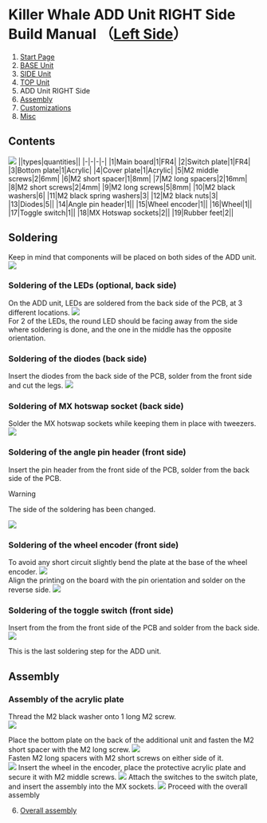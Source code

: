 
# Killer Whale ADD Unit RIGHT Side Build Manual （[Left Side](../leftside/5_ADD.md)）

1. [Start Page](../README_EN.md)
2. [BASE Unit](../rightside/2_BASE.md)
3. [SIDE Unit](../rightside/3_SIDE_TRACKBALL.md)
4. [TOP Unit](../rightside/4_TOP.md)
5. ADD Unit RIGHT Side
6. [Assembly](../rightside/6_ASSEMBLE.md)
7. [Customizations](../rightside/7_CUSTOM.md)
8. [Misc](../rightside/8_MISC.md)

## Contents
![](../img/5_add_r/5_1_contents.jpg) 
||types|quantities||
|-|-|-|-|
|1|Main board|1|FR4|
|2|Switch plate|1|FR4|
|3|Bottom plate|1|Acrylic|
|4|Cover plate|1|Acrylic|
|5|M2 middle screws|2|6mm|
|6|M2 short spacer|1|8mm|
|7|M2 long spacers|2|16mm|
|8|M2 short screws|2|4mm|
|9|M2 long screws|5|8mm|
|10|M2 black washers|6|
|11|M2 black spring washers|3|
|12|M2 black nuts|3|
|13|Diodes|5||
|14|Angle pin header|1||
|15|Wheel encoder|1||
|16|Wheel|1||
|17|Toggle switch|1||
|18|MX Hotswap sockets|2||
|19|Rubber feet|2||

## Soldering
Keep in mind that components will be placed on both sides of the ADD unit.
![](../img/5_add_r/5_2_overall.jpg)   


### Soldering of the LEDs (optional, back side)  
On the ADD unit, LEDs are soldered from the back side of the PCB, at 3 different locations.
![](../img/5_add_r/5_3_led.jpg)   
For 2 of the LEDs, the round LED should be facing away from the side where soldering is done, and the one in the middle has the opposite orientation.

### Soldering of the diodes (back side)
Insert the diodes from the back side of the PCB, solder from the front side and cut the legs.
![](../img/5_add_r/5_4_diode.jpg)   


### Soldering of MX hotswap socket (back side)
Solder the MX hotswap sockets while keeping them in place with tweezers.
![](../img/5_add_r/5_5_mx_socket.jpg)   


### Soldering of the angle pin header (front side)
Insert the pin header from the front side of the PCB, solder from the back side of the PCB.

> [!WARNING]
> The side of the soldering has been changed.

![](../img/5_add_r/5_6_angle_pin_header.jpg)   

### Soldering of the wheel encoder (front side)
 To avoid any short circuit slightly bend the plate at the base of the wheel encoder.
![](../img/c_whell.jpg)  
Align the printing on the board with the pin orientation and solder on the reverse side.
![](../img/5_add_r/5_7_encoder.jpg)   


### Soldering of the toggle switch (front side)
Insert from the from the front side of the PCB and solder from the back side.
![](../img/5_add_r/5_8_toggle.jpg)    

This is the last soldering step for the ADD unit.

## Assembly
### Assembly of the acrylic plate
Thread the M2 black washer onto 1 long M2 screw.  
![](../img/5_add_r/5_9_screw.jpg)   

Place the bottom plate on the back of the additional unit and fasten the M2 short spacer with the M2 long screw.
![](../img/5_add_r/5_10_bottom.jpg)   
Fasten M2 long spacers with M2 short screws on either side of it.  
![](../img/5_add_r/5_11_spacer.jpg) 
Insert the wheel in the encoder, place the protective acrylic plate and secure it with M2 middle screws. 
![](../img/5_add_r/5_12_acrylic.jpg) 
Attach the switches to the switch plate, and insert the assembly into the MX sockets.
![](../img/5_add_r/5_13_complete.jpg) 
Proceed with the overall assembly

6. [Overall assembly](../rightside/6_ASSEMBLE.md)
